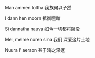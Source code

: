 
Man ammen toltha
我族何以孑然

I dann hen moorn
抵御黑暗

Si dannatha nauva
如今一切都将隐没

Mel, melme noren sina
我们 深爱这片土地

Nuura I' aeraon
甚于海之深邃
